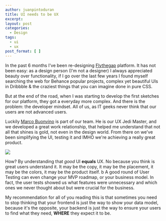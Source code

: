 ```yaml
---
author: juanpintoduran
title: UI needs to be UX
excerpt:
layout: post
categories:
  - Design
tags:
  - ui
  - ux
post_format: [ ]
---
```


In the past 6 months I've been re-designing [Flythegap](http://www.flythegap.com) platform. It has not been easy: as a design person (I'm not a designer) I always appreciated beauty over functionality, if I go over the last few years I found myself searching the web for Behance popular projects, complex yet beautiful UIs in Dribbble & the craziest things that you can imagine done in pure CSS.

But at the end of the road, when I was starting to develop the first sketches for our platform, they got a everyday more complex. And there is the problem: the developer mindset. All of us, as IT geeks never think that our users are not advanced users.

Luckily [Marco Buonvino](https://twitter.com/MarcoBuonvino) is part of our team. He is our UX Jedi Master, and we developed a great work relationship, that helped me understand that not all that shines is gold, not even in the design world. From there on we've been simplifying the UI, testing it and IMHO we're achieving a really great product.

![](http://cabargas.me/images/ftg-cb.png)

How? By understanding that *good* UI **equals** UX. No because you think is great users understand it. It may be the copy, it may be the placement, it may be the colors, it may be the product itself.
b
A good round of User Testing can even change your MVP roadmap, or your business model. In fact, the user tests showed us what features were unnecessary and which ones we never thought about but were crucial for the business.

My recommendation for all of you reading this is that sometimes you need to stop thinking that your frontend is just the way to show your data model, because it's the opposite, your backend is just the way to ensure your users to find what they need, **WHERE** they expect it to be. 